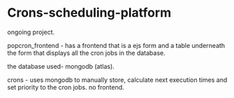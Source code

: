 # Crons-scheduling-platform
ongoing project.

popcron_frontend - has a frontend that is a ejs form and a table underneath the form that displays all the cron jobs in the database.

the database used- mongodb (atlas). 

crons - uses mongodb to manually store, calculate next execution times and set priority to the cron jobs. no frontend. 
